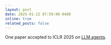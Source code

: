 ```yaml
---
layout: post
date: 2025-01-22 07:59:00-0400
inline: true
related_posts: false
---
```


One paper accepted to ICLR 2025 on [LLM agents](https://arxiv.org/abs/2403.16843).